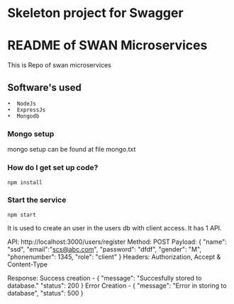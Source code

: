 # Skeleton project for Swagger
# README of SWAN Microservices #

This is Repo of swan microservices

## Software's used
    •  NodeJs
	•  ExpressJs
	•  Mongodb

### Mongo setup
mongo setup can be found at file mongo.txt

### How do I get set up code? ###

```
npm install
```
### Start the service
```
npm start
```

It is used to create an user in the users db with client access. It has 1 API.

API: http://localhost:3000/users/register
Method: POST
Payload: {
	"name": "ssd",
	"email":"scs@abc.com",
	"password": "dfdf",
	"gender": "M",
	"phonenumber": 1345,
	"role": "client" 
}
Headers: Authorization, Accept & Content-Type

Response: 
Success creation - {
    "message": "Succesfully stored to database."
	"status": 200
}
Error Creation - {
    "message": "Error in storing to database",
	"status": 500
}